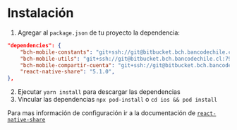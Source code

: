 # Instalación

1. Agregar al `package.json` de tu proyecto la dependencia:

```json
"dependencies": {
    "bch-mobile-constants": "git+ssh://git@bitbucket.bch.bancodechile.cl:7999/inva/bch-mobile-constants.git#master",
    "bch-mobile-utils": "git+ssh://git@bitbucket.bch.bancodechile.cl:7999/inva/bch-mobile-utils.git#master",
    "bch-mobile-compartir-cuenta": "git+ssh://git@bitbucket.bch.bancodechile.cl:7999/inva/bch-mobile-compartir-cuenta.git#develop",
    "react-native-share": "5.1.0",
},
```

2. Ejecutar `yarn install` para descargar las dependencias
3. Vincular las dependencias `npx pod-install` o `cd ios && pod install`

Para mas información de configuración ir a la documentación de [`react-native-share`](https://react-native-share.github.io/react-native-share/)
